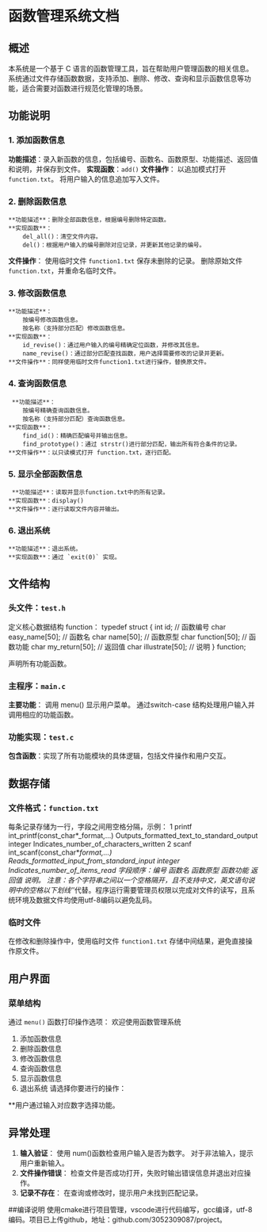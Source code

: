 # 函数管理系统文档
## 概述
本系统是一个基于 C 语言的函数管理工具，旨在帮助用户管理函数的相关信息。系统通过文件存储函数数据，支持添加、删除、修改、查询和显示函数信息等功能，适合需要对函数进行规范化管理的场景。
## 功能说明
### 1. 添加函数信息
**功能描述**：录入新函数的信息，包括编号、函数名、函数原型、功能描述、返回值和说明，并保存到文件。
**实现函数**：`add()`
**文件操作**：
  		以追加模式打开 `function.txt`。
  		将用户输入的信息追加写入文件。
### 2. 删除函数信息
	**功能描述**：删除全部函数信息，根据编号删除特定函数。
	**实现函数**：
 		del_all()：清空文件内容。
		del()：根据用户输入的编号删除对应记录，并更新其他记录的编号。
**文件操作**：
		使用临时文件 `function1.txt` 保存未删除的记录。
		删除原始文件 `function.txt`，并重命名临时文件。

### 3. 修改函数信息

	**功能描述**：
		按编号修改函数信息。
		按名称（支持部分匹配）修改函数信息。
	**实现函数**：
 		id_revise()：通过用户输入的编号精确定位函数，并修改其信息。
 		name_revise()：通过部分匹配查找函数，用户选择需要修改的记录并更新。
	**文件操作**：同样使用临时文件function1.txt进行操作，替换原文件。

### 4. 查询函数信息

	 **功能描述**：
 		按编号精确查询函数信息。
		按名称（支持部分匹配）查询函数信息。
	**实现函数**：
		find_id()：精确匹配编号并输出信息。
		find_prototype()：通过 strstr()进行部分匹配，输出所有符合条件的记录。
	**文件操作**：以只读模式打开 function.txt，逐行匹配。

### 5. 显示全部函数信息

	 **功能描述**：读取并显示function.txt中的所有记录。
	**实现函数**：display()
	**文件操作**：逐行读取文件内容并输出。

### 6. 退出系统

	**功能描述**：退出系统。
	**实现函数**：通过 `exit(0)` 实现。

## 文件结构

### 头文件：`test.h`

定义核心数据结构 function：
typedef struct {
    int id;                // 函数编号
    char easy_name[50];    // 函数名
    char name[50];         // 函数原型
    char function[50];     // 函数功能
    char my_return[50];    // 返回值
    char illustrate[50];   // 说明
} function;

声明所有功能函数。
### 主程序：`main.c`
**主要功能**：
调用 menu() 显示用户菜单。
  	通过switch-case 结构处理用户输入并调用相应的功能函数。

### 功能实现：`test.c`
**包含函数**：实现了所有功能模块的具体逻辑，包括文件操作和用户交互。

## 数据存储
### 文件格式：`function.txt`
每条记录存储为一行，字段之间用空格分隔，示例：
1 printf int_printf(const_char*_format,...) Outputs_formatted_text_to_standard_output integer Indicates_number_of_characters_written
2 scanf int_scanf(const_char*_format,...) Reads_formatted_input_from_standard_input integer Indicates_number_of_items_read
字段顺序：编号 函数名 函数原型 函数功能 返回值 说明。
注意：各个字符串之间以一个空格隔开，且不支持中文，英文语句说明中的空格以下划线‘_’代替。程序运行需要管理员权限以完成对文件的读写，且系统环境及数据文件均使用utf-8编码以避免乱码。

### 临时文件
在修改和删除操作中，使用临时文件 `function1.txt` 存储中间结果，避免直接操作原文件。
## 用户界面
### 菜单结构
通过 `menu()` 函数打印操作选项：
欢迎使用函数管理系统
1. 添加函数信息
2. 删除函数信息
3. 修改函数信息
4. 查询函数信息
5. 显示函数信息
6. 退出系统
请选择你要进行的操作：

**用户通过输入对应数字选择功能。

## 异常处理
1. **输入验证**：
   	使用 num()函数检查用户输入是否为数字。
  	对于非法输入，提示用户重新输入。
2. **文件操作错误**：
  	检查文件是否成功打开，失败时输出错误信息并退出对应操作。
3. **记录不存在**：
   	在查询或修改时，提示用户未找到匹配记录。

##编译说明
使用cmake进行项目管理，vscode进行代码编写，gcc编译，utf-8编码。项目已上传github，地址：github.com/3052309087/project。
